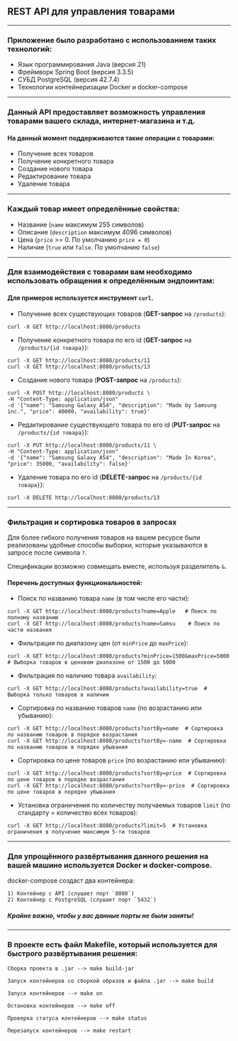 ## REST API для управления товарами
***
### Приложение было разработано с использованием таких технологий:
- Язык программирования Java (версия 21)
- Фреймворк Spring Boot (версия 3.3.5)
- СУБД PostgreSQL (версия 42.7.4)
- Технологии контейнеризации Docker и docker-compose
***
### Данный API предоставляет возможность управления товарами вашего склада, интернет-магазина и т.д. 
#### На данный момент поддерживаются такие операции с товарами:
- Получение всех товаров
- Получение конкретного товара
- Создание нового товара
- Редактирование товара
- Удаление товара
***
### Каждый товар имеет определённые свойства:
- Название (`name` максимум 255 символов)
- Описание (`description` максимум 4096 символов)
- Цена (`price` >= 0. По умолчанию `price = 0`)
- Наличие (`true` или `false`. По умолчанию `false`)
***
### Для взаимодействия с товарами вам необходимо использовать обращения к определённым эндпоинтам:

#### Для примеров используется инструмент `curl`.

- Получение всех существующих товаров (**GET-запрос** на `/products`):
```
curl -X GET http://localhost:8080/products
```

- Получение конкретного товара по его id (**GET-запрос** на `/products/{id товара}`):
```
curl -X GET http://localhost:8080/products/11
curl -X GET http://localhost:8080/products/13
```

- Создание нового товара (**POST-запрос** на `/products`):
```
curl -X POST http://localhost:8080/products \
-H "Content-Type: application/json"
-d '{"name": "Samsung Galaxy A54", "description": "Made by Samsung inc.", "price": 40000, "availability": true}'
```

-  Редактирование существующего товара по его id (**PUT-запрос** на `/products/{id товара}`):
```
curl -X PUT http://localhost:8080/products/11 \
-H "Content-Type: application/json"
-d '{"name": "Samsung Galaxy A54", "description": "Made In Korea", "price": 35000, "availability": false}'
```

- Удаление товара по его id (**DELETE-запрос** на `/products/{id товара}`):
```
curl -X DELETE http://localhost:8080/products/13
```
***
### Фильтрация и сортировка товаров в запросах
Для более гибкого получения товаров на вашем ресурсе были реализованы удобные способы выборки, которые указываются в запросе после символа `?`. 

Спецификации возможно совмещать вместе, используя разделитель `&`.

#### Перечень доступных функциональностей:

- Поиск по названию товара `name` (в том числе его части):
```
curl -X GET http://localhost:8080/products?name=Apple   # Поиск по полному названию
curl -X GET http://localhost:8080/products?name=Samsu    # Поиск по части названия
```
- Фильтрация по диапазону цен (от `minPrice` до `maxPrice`):
```
curl -X GET http://localhost:8080/products?minPrice=1500&maxPrice=5000  # Выборка товаров в ценовом диапазоне от 1500 до 5000
```
- Фильтрация по наличию товара `availability`:
```
curl -X GET http://localhost:8080/products?availability=true  # Выборка только товаров в наличии
```
- Сортировка по названию товаров `name` (по возрастанию или убыванию):
```
curl -X GET http://localhost:8080/products?sortBy=name  # Сортировка по названию товаров в порядке возрастания
curl -X GET http://localhost:8080/products?sortBy=-name  # Сортировка по названию товаров в порядке убывания
```
- Сортировка по цене товаров `price` (по возрастанию или убыванию):
```
curl -X GET http://localhost:8080/products?sortBy=price  # Сортировка по цене товаров в порядке возрастания
curl -X GET http://localhost:8080/products?sortBy=-price  # Сортировка по цене товаров в порядке убывания
```
- Установка ограничения по количеству получаемых товаров `limit` (по стандарту = количество всех товаров):
```
curl -X GET http://localhost:8080/products?limit=5  # Установка ограничения в получение максимум 5-ти товаров
```
***
### Для упрощённого развёртывания данного решения на вашей машине используется Docker и docker-compose.
docker-compose создаст два контейнера:
```
1) Контейнер с API (слушает порт `8080`)
2) Контейнер с PostgreSQL (слушает порт `5432`)
```

##### Крайне важно, чтобы у вас данные порты не были заняты!
***
### В проекте есть файл Makefile, который используется для быстрого развёртывания решения:
```
Сборка проекта в .jar --> make build-jar

Запуск контейнеров со сборкой образов и файла .jar --> make build

Запуск контейнеров --> make on

Остановка контейнеров --> make off

Проверка статуса контейнеров --> make status

Перезапуск контейнеров --> make restart
```


